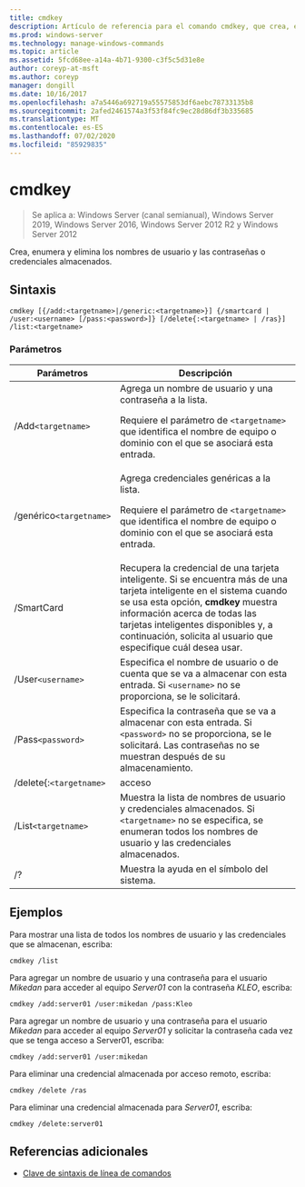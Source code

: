 ```yaml
---
title: cmdkey
description: Artículo de referencia para el comando cmdkey, que crea, enumera y elimina nombres de usuario y contraseñas almacenados, o credenciales.
ms.prod: windows-server
ms.technology: manage-windows-commands
ms.topic: article
ms.assetid: 5fcd68ee-a14a-4b71-9300-c3f5c5d31e8e
author: coreyp-at-msft
ms.author: coreyp
manager: dongill
ms.date: 10/16/2017
ms.openlocfilehash: a7a5446a692719a55575853df6aebc78733135b8
ms.sourcegitcommit: 2afed2461574a3f53f84fc9ec28d86df3b335685
ms.translationtype: MT
ms.contentlocale: es-ES
ms.lasthandoff: 07/02/2020
ms.locfileid: "85929835"
---
```

# <a name="cmdkey"></a>cmdkey

> Se aplica a: Windows Server (canal semianual), Windows Server 2019, Windows Server 2016, Windows Server 2012 R2 y Windows Server 2012

Crea, enumera y elimina los nombres de usuario y las contraseñas o credenciales almacenados.

## <a name="syntax"></a>Sintaxis

```
cmdkey [{/add:<targetname>|/generic:<targetname>}] {/smartcard | /user:<username> [/pass:<password>]} [/delete{:<targetname> | /ras}] /list:<targetname>
```

### <a name="parameters"></a>Parámetros

| Parámetros | Descripción |
| ---------- | ----------- |
| /Add`<targetname>` | Agrega un nombre de usuario y una contraseña a la lista.<p>Requiere el parámetro de `<targetname>` que identifica el nombre de equipo o dominio con el que se asociará esta entrada. |
| /genérico`<targetname>` | Agrega credenciales genéricas a la lista.<p>Requiere el parámetro de `<targetname>` que identifica el nombre de equipo o dominio con el que se asociará esta entrada. |
| /SmartCard | Recupera la credencial de una tarjeta inteligente. Si se encuentra más de una tarjeta inteligente en el sistema cuando se usa esta opción, **cmdkey** muestra información acerca de todas las tarjetas inteligentes disponibles y, a continuación, solicita al usuario que especifique cuál desea usar. |
| /User`<username>` | Especifica el nombre de usuario o de cuenta que se va a almacenar con esta entrada. Si `<username>` no se proporciona, se le solicitará. |
|/Pass`<password>` | Especifica la contraseña que se va a almacenar con esta entrada. Si `<password>` no se proporciona, se le solicitará. Las contraseñas no se muestran después de su almacenamiento. |
| /delete{:`<targetname>` | acceso | Elimina un nombre de usuario y una contraseña de la lista. Si `<targetname>` se especifica, se elimina esa entrada. Si `/ras` se especifica, se elimina la entrada de acceso remoto almacenada. |
| /List`<targetname>` | Muestra la lista de nombres de usuario y credenciales almacenados. Si `<targetname>` no se especifica, se enumeran todos los nombres de usuario y las credenciales almacenados. |
| /? | Muestra la ayuda en el símbolo del sistema. |

## <a name="examples"></a>Ejemplos

Para mostrar una lista de todos los nombres de usuario y las credenciales que se almacenan, escriba:

```
cmdkey /list
```

Para agregar un nombre de usuario y una contraseña para el usuario *Mikedan* para acceder al equipo *Server01* con la contraseña *KLEO*, escriba:

```
cmdkey /add:server01 /user:mikedan /pass:Kleo
```

Para agregar un nombre de usuario y una contraseña para el usuario *Mikedan* para acceder al equipo *Server01* y solicitar la contraseña cada vez que se tenga acceso a Server01, escriba:

```
cmdkey /add:server01 /user:mikedan
```

Para eliminar una credencial almacenada por acceso remoto, escriba:

```
cmdkey /delete /ras
```

Para eliminar una credencial almacenada para *Server01*, escriba:

```
cmdkey /delete:server01
```

## <a name="additional-references"></a>Referencias adicionales

- [Clave de sintaxis de línea de comandos](command-line-syntax-key.md)
